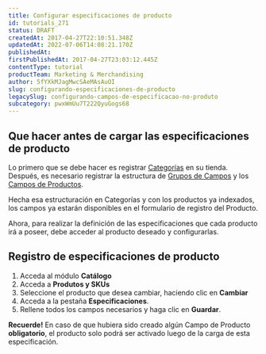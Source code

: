 ```yaml
---
title: Configurar especificaciones de producto
id: tutorials_271
status: DRAFT
createdAt: 2017-04-27T22:10:51.348Z
updatedAt: 2022-07-06T14:08:21.170Z
publishedAt: 
firstPublishedAt: 2017-04-27T23:03:12.445Z
contentType: tutorial
productTeam: Marketing & Merchandising
author: 5fYXkMJagMwcSAeMAsAuOI
slug: configurando-especificaciones-de-producto
legacySlug: configurando-campos-de-especificacao-no-produto
subcategory: pwxWmUu7T222QyuGogs68
---
```


## Que hacer antes de cargar las especificaciones de producto

Lo primero que se debe hacer es registrar [Categorías](/es/tutorial/cadastrando-categoria) en su tienda. Después, es necesario registrar la estructura de [Grupos de Campos](/es/tutorial/criando-grupo-de-categoria) y los [Campos de Productos](http://help.vtex.com/es/tutorial/criando-um-campo-de-produto).

Hecha esa estructuración en Categorías y con los productos ya indexados, los campos ya estarán disponibles en el formulario de registro del Producto.

Ahora, para realizar la definición de las especificaciones que cada producto irá a poseer, debe acceder al producto deseado y configurarlas.


## Registro de especificaciones de producto 

1. Acceda al módulo **Catálogo**
2. Acceda a **Produtos y SKUs**
3. Seleccione el producto que desea cambiar, haciendo clic en **Cambiar**
4. Acceda a la pestaña **Especificaciones**.
5. Rellene todos los campos necesarios y haga clic en **Guardar**. 


**Recuerde!** En caso de que hubiera sido creado algún Campo de Producto **obligatorio**, el producto solo podrá ser activado luego de la carga de esta especificación.
